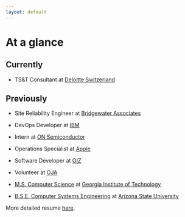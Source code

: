 ```yaml
---
layout: default
---
```


# At a glance

## Currently
- TS&T Consultant at [Deloitte Switzerland](https://www2.deloitte.com/ch/en/pages/technology/solutions/technology-strategy-and-transformation.html)

## Previously
- Site Reliability Engineer at [Bridgewater Associates](https://www.bridgewater.com/)
- DevOps Developer at [IBM](https://www.ibm.com/cloud/object-storage)
- Intern at [ON Semiconductor](http://onsemi.com/)
- Operations Specialist at [Apple](http://www.apple.com/retail/scottsdalequarter/)
- Software Developer at [OIZ](https://www.stadt-zuerich.ch/fd/de/index/das_departement/organisation/oiz.html)
- Volunteer at [OJA](https://www.oja.ch/)

- [M.S. Computer Science](https://omscs.gatech.edu/) at [Georgia Institute of Technology](https://www.cc.gatech.edu/)
- [B.S.E. Computer Systems Engineering](http://explore.engineering.asu.edu/undergraduate-degrees/computer-systems/) at [Arizona State University](https://engineering.asu.edu/)

More detailed resume [here](./detailed.html).